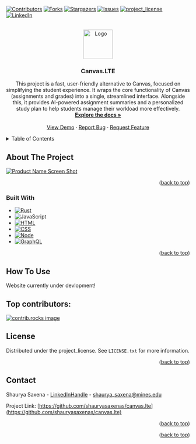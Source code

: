 <!-- Improved compatibility of back to top link: See: https://github.com/othneildrew/Best-README-Template/pull/73 -->
<a id="readme-top"></a>
<!--
*** Thanks for checking out the Best-README-Template. If you have a suggestion
*** that would make this better, please fork the repo and create a pull request
*** or simply open an issue with the tag "enhancement".
*** Don't forget to give the project a star!
*** Thanks again! Now go create something AMAZING! :D
-->



<!-- PROJECT SHIELDS -->
<!--
*** I'm using markdown "reference style" links for readability.
*** Reference links are enclosed in brackets [ ] instead of parentheses ( ).
*** See the bottom of this document for the declaration of the reference variables
*** for contributors-url, forks-url, etc. This is an optional, concise syntax you may use.
*** https://www.markdownguide.org/basic-syntax/#reference-style-links
-->
[![Contributors][contributors-shield]][contributors-url]
[![Forks][forks-shield]][forks-url]
[![Stargazers][stars-shield]][stars-url]
[![Issues][issues-shield]][issues-url]
[![project_license][license-shield]][license-url]
[![LinkedIn][linkedin-shield]][linkedin-url]



<!-- PROJECT LOGO -->
<br />
<div align="center">
  <a href="https://github.com/shauryasaxenas/canvas.lte">
    <img src="images/logo.png" alt="Logo" width="80" height="80">
  </a>

<h3 align="center">Canvas.LTE</h3>

  <p align="center">
    This project is a fast, user-friendly alternative to Canvas, focused on simplifying the student experience. It wraps the core functionality of Canvas (assignments and grades) into a single, streamlined interface. Alongside this, it provides AI-powered assignment summaries and a personalized study plan to help students manage their workload more effectively.
    <br />
    <a href="https://github.com/shauryasaxenas/canvas.lte"><strong>Explore the docs »</strong></a>
    <br />
    <br />
    <a href="https://github.com/shauryasaxenas/canvas.lte">View Demo</a>
    &middot;
    <a href="https://github.com/shauryasaxenas/canvas.lte/issues/new?labels=bug&template=bug-report---.md">Report Bug</a>
    &middot;
    <a href="https://github.com/shauryasaxenas/canvas.lte/issues/new?labels=enhancement&template=feature-request---.md">Request Feature</a>
  </p>
</div>



<!-- TABLE OF CONTENTS -->
<details>
  <summary>Table of Contents</summary>
  <ol>
    <li>
      <a href="#about-the-project">About The Project</a>
      <ul>
        <li><a href="#built-with">Built With</a></li>
      </ul>
    </li>
    <li>
      <a href="#getting-started">Getting Started</a>
      <ul>
        <li><a href="#prerequisites">Prerequisites</a></li>
        <li><a href="#installation">Installation</a></li>
      </ul>
    </li>
    <li><a href="#usage">Usage</a></li>
    <li><a href="#roadmap">Roadmap</a></li>
    <li><a href="#contributing">Contributing</a></li>
    <li><a href="#license">License</a></li>
    <li><a href="#contact">Contact</a></li>
    <li><a href="#acknowledgments">Acknowledgments</a></li>
  </ol>
</details>



<!-- ABOUT THE PROJECT -->
## About The Project

[![Product Name Screen Shot][product-screenshot]](https://example.com)

<p align="right">(<a href="#readme-top">back to top</a>)</p>



### Built With

* [![Rust][Rust]][Rust-url]
* ![JavaScript][JavaScript]
* [![HTML][HTML5]][HTML5-url]
* [![CSS][CSS3]][Css3-url]
* [![Node][Node.js]][Node-url]
* [![GraphQL][GraphQL]][GraphQL-url]

<p align="right">(<a href="#readme-top">back to top</a>)</p>

## How To Use
Website currently under devlopment!



<!-- GETTING STARTED -->
<!--## Getting Started

This is an example of how you may give instructions on setting up your project locally.
To get a local copy up and running follow these simple example steps.

### Prerequisites

This is an example of how to list things you need to use the software and how to install them.
* npm
  ```sh
  npm install npm@latest -g
  ```

### Installation

1. Get a free API Key at [https://example.com](https://example.com)
2. Clone the repo
   ```sh
   git clone https://github.com/shauryasaxenas/canvas.lte.git
   ```
3. Install NPM packages
   ```sh
   npm install
   ```
4. Enter your API in `config.js`
   ```js
   const API_KEY = 'ENTER YOUR API';
   ```
5. Change git remote url to avoid accidental pushes to base project
   ```sh
   git remote set-url origin shauryasaxenas/canvas.lte
   git remote -v # confirm the changes
   ```

<p align="right">(<a href="#readme-top">back to top</a>)</p>



<!-- USAGE EXAMPLES -->
<!-- ## Usage

Use this space to show useful examples of how a project can be used. Additional screenshots, code examples and demos work well in this space. You may also link to more resources.

_For more examples, please refer to the [Documentation](https://example.com)_

<p align="right">(<a href="#readme-top">back to top</a>)</p>



<!-- ROADMAP -->
<!--## Roadmap

- [ ] Feature 1
- [ ] Feature 2
- [ ] Feature 3
    - [ ] Nested Feature

See the [open issues](https://github.com/shauryasaxenas/canvas.lte/issues) for a full list of proposed features (and known issues).

<p align="right">(<a href="#readme-top">back to top</a>)</p>



<!-- CONTRIBUTING -->
<!--## Contributing

Contributions are what make the open source community such an amazing place to learn, inspire, and create. Any contributions you make are **greatly appreciated**.

If you have a suggestion that would make this better, please fork the repo and create a pull request. You can also simply open an issue with the tag "enhancement".
Don't forget to give the project a star! Thanks again!

1. Fork the Project
2. Create your Feature Branch (`git checkout -b feature/AmazingFeature`)
3. Commit your Changes (`git commit -m 'Add some AmazingFeature'`)
4. Push to the Branch (`git push origin feature/AmazingFeature`)
5. Open a Pull Request

<p align="right">(<a href="#readme-top">back to top</a>)</p>
-->
<!-- When Uncommenting contributors, add extra # in Top Contributors -->
## Top contributors: 

<a href="https://github.com/shauryasaxenas/canvas.lte/graphs/contributors">
  <img src="https://contrib.rocks/image?repo=shauryasaxenas/canvas.lte" alt="contrib.rocks image" />
</a>



<!-- LICENSE -->
## License

Distributed under the project_license. See `LICENSE.txt` for more information.

<p align="right">(<a href="#readme-top">back to top</a>)</p>



<!-- CONTACT -->
## Contact

Shaurya Saxena - [LinkedInHandle](https://www.linkedin.com/in/shauryasaxena03) - shaurya_saxena@mines.edu

Project Link: [https://github.com/shauryasaxenas/canvas.lte](https://github.com/shauryasaxenas/canvas.lte)

<p align="right">(<a href="#readme-top">back to top</a>)</p>



<!-- ACKNOWLEDGMENTS -->
<!--## Acknowledgments

* []()
* []()
* []()
-->

<p align="right">(<a href="#readme-top">back to top</a>)</p>



<!-- MARKDOWN LINKS & IMAGES -->
<!-- https://www.markdownguide.org/basic-syntax/#reference-style-links -->
[contributors-shield]: https://img.shields.io/github/contributors/shauryasaxenas/canvas.lte.svg?style=for-the-badge
[contributors-url]: https://github.com/shauryasaxenas/canvas.lte/graphs/contributors
[forks-shield]: https://img.shields.io/github/forks/shauryasaxenas/canvas.lte.svg?style=for-the-badge
[forks-url]: https://github.com/shauryasaxenas/canvas.lte/network/members
[stars-shield]: https://img.shields.io/github/stars/shauryasaxenas/canvas.lte.svg?style=for-the-badge
[stars-url]: https://github.com/shauryasaxenas/canvas.lte/stargazers
[issues-shield]: https://img.shields.io/github/issues/shauryasaxenas/canvas.lte.svg?style=for-the-badge
[issues-url]: https://github.com/shauryasaxenas/canvas.lte/issues
[license-shield]: https://img.shields.io/github/license/shauryasaxenas/canvas.lte.svg?style=for-the-badge
[license-url]: https://github.com/shauryasaxenas/canvas.lte/blob/master/LICENSE.txt
[linkedin-shield]: https://img.shields.io/badge/-LinkedIn-black.svg?style=for-the-badge&logo=linkedin&colorB=555
[linkedin-url]: https://linkedin.com/in/shauryasaxena03
[product-screenshot]: images/screenshot.png
[Rust]: https://img.shields.io/badge/rust-%23000000.svg?style=for-the-badge&logo=rust&logoColor=white
[Rust-url]: https://www.rust-lang.org
[JavaScript]: https://img.shields.io/badge/javascript-%23323330.svg?style=for-the-badge&logo=javascript&logoColor=%23F7DF1E
[HTML5]: https://img.shields.io/badge/html5-%23E34F26.svg?style=for-the-badge&logo=html5&logoColor=white
[HTML5-url]: https://html.com
[CSS3]: https://img.shields.io/badge/css3-%231572B6.svg?style=for-the-badge&logo=css3&logoColor=white
[Css3-url]: https://css3.com
[Node.js]: https://img.shields.io/badge/node.js-6DA55F?style=for-the-badge&logo=node.js&logoColor=white
[Node-url]: https://nodejs.org/en
[GraphQL]: https://img.shields.io/badge/-GraphQL-E10098?style=for-the-badge&logo=graphql&logoColor=white
[GraphQL-url]: https://graphql.org

